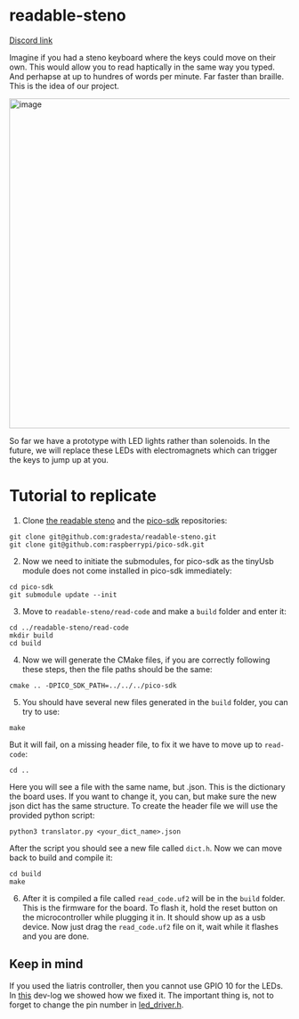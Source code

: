 # readable-steno

[Discord link](https://discord.com/channels/136953735426473984/1390298469813452810)

Imagine if you had a steno keyboard where the keys could move on their own. This would allow you to read haptically in the same way you typed. And perhapse at up to hundres of words per minute. Far faster than braille. This is the idea of our project. 

<img width="1200" height="592" alt="image" src="https://github.com/user-attachments/assets/336b565a-e12b-42d2-8278-ccda3fd47217" />

So far we have a prototype with LED lights rather than solenoids. In the future, we will replace these LEDs with electromagnets which can trigger the keys to jump up at you.


# Tutorial to replicate
1. Clone [the readable steno](https://github.com/gradesta/readable-steno#) and the [pico-sdk](https://github.com/raspberrypi/pico-sdk#) repositories: 
```
git clone git@github.com:gradesta/readable-steno.git
git clone git@github.com:raspberrypi/pico-sdk.git
```
2. Now we need to initiate the submodules, for pico-sdk as the tinyUsb module does not come installed in pico-sdk immediately:
```
cd pico-sdk
git submodule update --init
```

3. Move to `readable-steno/read-code` and make a `build` folder and enter it:
```
cd ../readable-steno/read-code
mkdir build
cd build
```

4. Now we will generate the CMake files, if you are correctly following these steps, then the file paths should be the same:
```
cmake .. -DPICO_SDK_PATH=../../../pico-sdk
```

5. You should have several new files generated in the `build` folder, you can try to use:
```
make
```
But it will fail, on a missing header file, to fix it we have to move up to `read-code`:
```
cd ..
```
Here you will see a file with the same name, but .json. This is the dictionary the board uses. If you want to change it, you can, but make sure the new json dict has the same structure. To create the header file we will use the provided python script:
```
python3 translator.py <your_dict_name>.json
```
After the script you should see a new file called `dict.h`. Now we can move back to build and compile it:
```
cd build
make
```

6. After it is compiled a file called `read_code.uf2` will be in the `build` folder. This is the firmware for the board. To flash it, hold the reset button on the microcontroller while plugging it in. It should show up as a usb device. Now just drag the `read_code.uf2` file on it, wait while it flashes and you are done.

## Keep in mind
If you used the liatris  controller, then you cannot use GPIO 10 for the LEDs. In [this](https://github.com/gradesta/readable-steno/blob/main/dev_log/%235-11_08_2025-15_08_2025.md) dev-log we showed how we fixed it. The important thing is, not to forget to change the pin number in [led_driver.h](https://github.com/gradesta/readable-steno/blob/main/read_code/led_driver.h). 